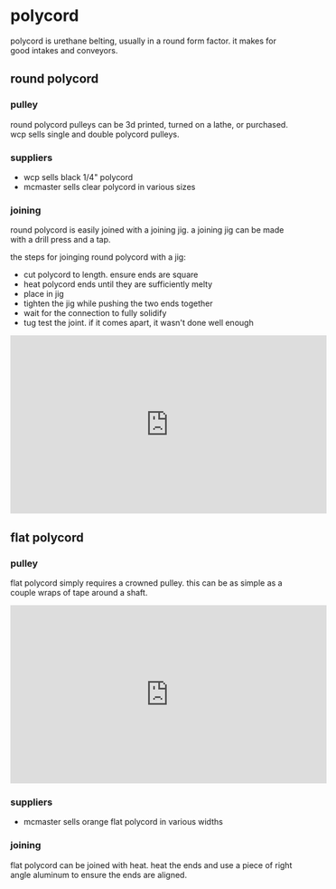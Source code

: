 # polycord

polycord is urethane belting, usually in a round form factor. it makes for good intakes and conveyors.

## round polycord

### pulley

round polycord pulleys can be 3d printed, turned on a lathe, or purchased. wcp sells single and double polycord pulleys.


### suppliers
* wcp sells black 1/4" polycord
* mcmaster sells clear polycord in various sizes

### joining
round polycord is easily joined with a joining jig. a joining jig can be made with a drill press and a tap.

the steps for joinging round polycord with a jig:

* cut polycord to length. ensure ends are square
* heat polycord ends until they are sufficiently melty
* place in jig
* tighten the jig while pushing the two ends together
* wait for the connection to fully solidify
* tug test the joint. if it comes apart, it wasn't done well enough

<iframe width="560" height="315" src="http://www.youtube.com/embed/fYKsIe-yMrA?&hd=1" frameborder="0" allowfullscreen></iframe>

## flat polycord

### pulley

flat polycord simply requires a crowned pulley. this can be as simple as a couple wraps of tape around a shaft.

<iframe width="560" height="315" src="http://www.youtube.com/embed/6sM0Qjumyro?&hd=1" frameborder="0" allowfullscreen></iframe>

### suppliers

* mcmaster sells orange flat polycord in various widths

### joining

flat polycord can be joined with heat. heat the ends and use a piece of right angle aluminum to ensure the ends are aligned.
